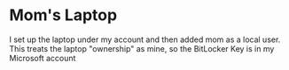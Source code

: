 # Mom's Laptop

I set up the laptop under my account and then added mom as a local user. This treats the laptop "ownership" as mine, so the BitLocker Key is in my Microsoft account

